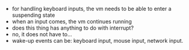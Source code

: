 - for handling keyboard inputs, the vm needs to be able to enter a suspending
state
- when an input comes, the vm continues running
- does this thing has anything to do with interrupt?
- no, it does not have to...
- wake-up events can be: keyboard input, mouse input, network input.